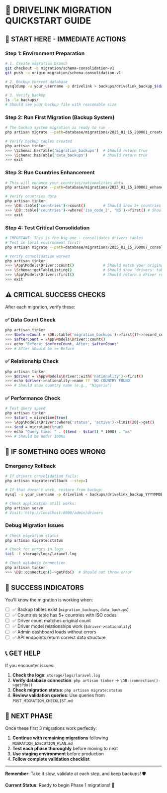 # 🚀 **DRIVELINK MIGRATION QUICKSTART GUIDE**

## 🎯 **START HERE - IMMEDIATE ACTIONS**

### **Step 1: Environment Preparation**
```bash
# 1. Create migration branch
git checkout -b migration/schema-consolidation-v1
git push -u origin migration/schema-consolidation-v1

# 2. Backup current database
mysqldump -u your_username -p drivelink > backups/drivelink_backup_$(date +%Y%m%d_%H%M).sql

# 3. Verify backup
ls -la backups/
# Should see your backup file with reasonable size
```

### **Step 2: Run First Migration (Backup System)**
```bash
# The backup system migration is ready to run
php artisan migrate --path=database/migrations/2025_01_15_200001_create_migration_backups_table.php

# Verify backup tables created
php artisan tinker
>>> \Schema::hasTable('migration_backups')  # Should return true
>>> \Schema::hasTable('data_backups')       # Should return true
>>> exit
```

### **Step 3: Run Countries Enhancement**
```bash
# This will enhance your countries/nationalities data
php artisan migrate --path=database/migrations/2025_01_15_200002_enhance_countries_table.php

# Verify countries data
php artisan tinker
>>> \DB::table('countries')->count()        # Should show 5+ countries
>>> \DB::table('countries')->where('iso_code_2', 'NG')->first() # Should show Nigeria
>>> exit
```

### **Step 4: Test Critical Consolidation**
```bash
# IMPORTANT: This is the big one - consolidates drivers tables
# Test in local environment first!
php artisan migrate --path=database/migrations/2025_01_15_200007_consolidate_drivers_table_final.php

# Verify consolidation worked
php artisan tinker
>>> \App\Models\Driver::count()             # Should match your original count
>>> \Schema::getTableListing()              # Should show 'drivers' table
>>> \App\Models\Driver::first()             # Should return a driver record
>>> exit
```

## ⚠️ **CRITICAL SUCCESS CHECKS**

After each migration, verify these:

### **✅ Data Count Check**
```bash
php artisan tinker
>>> $beforeCount = \DB::table('migration_backups')->first()?->record_count ?? 0
>>> $afterCount = \App\Models\Driver::count()
>>> echo "Before: $beforeCount, After: $afterCount"
>>> # After should be >= Before
```

### **✅ Relationship Check**
```bash
php artisan tinker
>>> $driver = \App\Models\Driver::with('nationality')->first()
>>> echo $driver->nationality->name ?? 'NO COUNTRY FOUND'
>>> # Should show country name (e.g., "Nigeria")
```

### **✅ Performance Check**
```bash
# Test query speed
php artisan tinker
>>> $start = microtime(true)
>>> \App\Models\Driver::where('status', 'active')->limit(20)->get()
>>> $end = microtime(true)
>>> echo "Query time: " . (($end - $start) * 1000) . "ms"
>>> # Should be under 100ms
```

## 🔧 **IF SOMETHING GOES WRONG**

### **Emergency Rollback**
```bash
# If drivers consolidation fails:
php artisan migrate:rollback --step=1

# If that doesn't work, restore from backup:
mysql -u your_username -p drivelink < backups/drivelink_backup_YYYYMMDD_HHMM.sql

# Check application still works:
php artisan serve
# Visit: http://localhost:8000/admin/drivers
```

### **Debug Migration Issues**
```bash
# Check migration status
php artisan migrate:status

# Check for errors in logs
tail -f storage/logs/laravel.log

# Check database connection
php artisan tinker
>>> \DB::connection()->getPdo()  # Should not throw error
```

## 🎯 **SUCCESS INDICATORS**

You'll know the migration is working when:

- [ ] ✅ Backup tables exist (`migration_backups`, `data_backups`)
- [ ] ✅ Countries table has 5+ countries with ISO codes  
- [ ] ✅ Driver count matches original count
- [ ] ✅ Driver model relationships work (`$driver->nationality`)
- [ ] ✅ Admin dashboard loads without errors
- [ ] ✅ API endpoints return correct data structure

## 📞 **GET HELP**

If you encounter issues:

1. **Check the logs**: `storage/logs/laravel.log`
2. **Verify database connection**: `php artisan tinker` → `\DB::connection()->getPdo()`
3. **Check migration status**: `php artisan migrate:status`
4. **Review validation queries**: Use queries from `POST_MIGRATION_CHECKLIST.md`

## 🏁 **NEXT PHASE**

Once these first 3 migrations work perfectly:

1. **Continue with remaining migrations** following `MIGRATION_EXECUTION_PLAN.md`
2. **Test each phase thoroughly** before moving to next
3. **Use staging environment** before production
4. **Follow complete validation checklist**

---

**Remember**: Take it slow, validate at each step, and keep backups! 🛡️

**Current Status**: Ready to begin Phase 1 migrations! 🚀